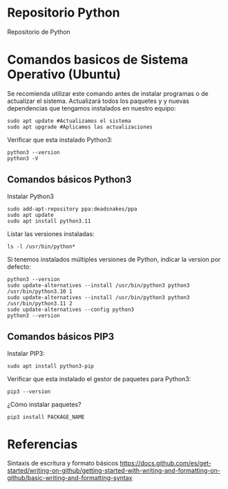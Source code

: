 # Repositorio Python
Repositorio de Python

# Comandos basicos de Sistema Operativo (Ubuntu)
Se recomienda utilizar este comando antes de instalar programas o de actualizar el sistema.
Actualizará todos los paquetes y y nuevas dependencias que tengamos instalados en nuestro equipo:
```
sudo apt update #Actualizamos el sistema
sudo apt upgrade #Aplicamos las actualizaciones
```
Verificar que esta instalado Python3:
```
python3 --version
python3 -V
```
## Comandos básicos Python3
Instalar Python3
```
sudo add-apt-repository ppa:deadsnakes/ppa
sudo apt update
sudo apt install python3.11
```
Listar las versiones instaladas:
```
ls -l /usr/bin/python*
```
Si tenemos instalados múltiples versiones de Python, indicar la version por defecto:
```
python3 --version
sudo update-alternatives --install /usr/bin/python3 python3 /usr/bin/python3.10 1
sudo update-alternatives --install /usr/bin/python3 python3 /usr/bin/python3.11 2
sudo update-alternatives --config python3
python3 --version
```
## Comandos básicos PIP3
Instalar PIP3:
```
sudo apt install python3-pip
```
Verificar que esta instalado el gestor de paquetes para Python3:
```
pip3 --version
```
¿Cómo instalar paquetes?
```
pip3 install PACKAGE_NAME
```
# Referencias
Sintaxis de escritura y formato básicos
https://docs.github.com/es/get-started/writing-on-github/getting-started-with-writing-and-formatting-on-github/basic-writing-and-formatting-syntax
